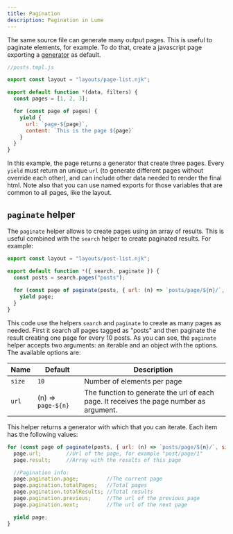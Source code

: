 ```yaml
---
title: Pagination
description: Pagination in Lume
---
```


The same source file can generate many output pages. This is useful to paginate elements, for example. To do that, create a javascript page exporting a [generator](https://developer.mozilla.org/en-US/docs/Web/JavaScript/Guide/Iterators_and_Generators) as default.

```js
//posts.tmpl.js

export const layout = "layouts/page-list.njk";

export default function *(data, filters) {
  const pages = [1, 2, 3];

  for (const page of pages) {
    yield {
      url: `page-${page}`,
      content: `This is the page ${page}`
    }
  }
}
```

In this example, the page returns a generator that create three pages. Every `yield` must return an unique `url` (to generate different pages without override each other), and can include other data needed to render the final html. Note also that you can use named exports for those variables that are common to all pages, like the layout.


## `paginate` helper

The `paginate` helper allows to create pages using an array of results. This is useful combined with the `search` helper to create paginated results. For example:

```js
export const layout = "layouts/post-list.njk";

export default function *({ search, paginate }) {
  const posts = search.pages("posts");
  
  for (const page of paginate(posts, { url: (n) => `posts/page/${n}/`, size: 10 })) {
    yield page;
  }
}
```

This code use the helpers `search` and `paginate` to create as many pages as needed. First it search all pages tagged as "posts" and then paginate the result creating one page for every 10 posts. As you can see, the `paginate` helper accepts two arguments: an iterable and an object with the options. The available options are:

Name        | Default   | Description
------------|-----------|------------
`size`      | `10`      | Number of elements per page
`url`       | (n) => `page-${n}` | The function to generate the url of each page. It receives the page number as argument.

This helper returns a generator with which that you can iterate. Each item has the following values:

```js
for (const page of paginate(posts, { url: (n) => `posts/page/${n}/`, size: 10 })) {
  page.url;        //Url of the page, for example "post/page/1"
  page.result;     //Array with the results of this page

  //Pagination info:
  page.pagination.page;         //The current page
  page.pagination.totalPages;   //Total pages
  page.pagination.totalResults; //Total results
  page.pagination.previous;     //The url of the previous page
  page.pagination.next;         //The url of the next page

  yield page;
}
```
